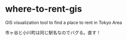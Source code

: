 # where-to-rent-gis
GIS visualization tool to find a place to rent in Tokyo Area

市ヶ谷と小川町は同じ駅名なのでバグる。直す！
